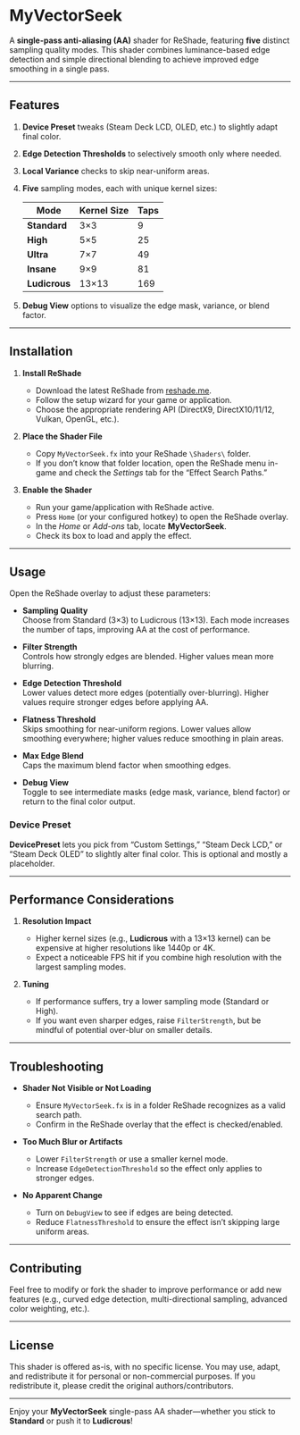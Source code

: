 # MyVectorSeek

A **single-pass anti-aliasing (AA)** shader for ReShade, featuring **five** distinct sampling quality modes. This shader combines luminance-based edge detection and simple directional blending to achieve improved edge smoothing in a single pass.

---

## Features

1. **Device Preset** tweaks (Steam Deck LCD, OLED, etc.) to slightly adapt final color.  
2. **Edge Detection Thresholds** to selectively smooth only where needed.  
3. **Local Variance** checks to skip near-uniform areas.  
4. **Five** sampling modes, each with unique kernel sizes:

   | Mode         | Kernel Size | Taps  |
   | ------------ | ----------- | ----- |
   | **Standard** | 3×3         | 9     |
   | **High**     | 5×5         | 25    |
   | **Ultra**    | 7×7         | 49    |
   | **Insane**   | 9×9         | 81    |
   | **Ludicrous**| 13×13       | 169   |

5. **Debug View** options to visualize the edge mask, variance, or blend factor.

---

## Installation

1. **Install ReShade**  
   - Download the latest ReShade from [reshade.me](https://reshade.me/).  
   - Follow the setup wizard for your game or application.  
   - Choose the appropriate rendering API (DirectX9, DirectX10/11/12, Vulkan, OpenGL, etc.).  

2. **Place the Shader File**  
   - Copy `MyVectorSeek.fx` into your ReShade `\Shaders\` folder.  
   - If you don’t know that folder location, open the ReShade menu in-game and check the *Settings* tab for the “Effect Search Paths.”

3. **Enable the Shader**  
   - Run your game/application with ReShade active.  
   - Press `Home` (or your configured hotkey) to open the ReShade overlay.  
   - In the *Home* or *Add-ons* tab, locate **MyVectorSeek**.  
   - Check its box to load and apply the effect.

---

## Usage

Open the ReShade overlay to adjust these parameters:

- **Sampling Quality**  
  Choose from Standard (3×3) to Ludicrous (13×13). Each mode increases the number of taps, improving AA at the cost of performance.

- **Filter Strength**  
  Controls how strongly edges are blended. Higher values mean more blurring.

- **Edge Detection Threshold**  
  Lower values detect more edges (potentially over-blurring). Higher values require stronger edges before applying AA.

- **Flatness Threshold**  
  Skips smoothing for near-uniform regions. Lower values allow smoothing everywhere; higher values reduce smoothing in plain areas.

- **Max Edge Blend**  
  Caps the maximum blend factor when smoothing edges.

- **Debug View**  
  Toggle to see intermediate masks (edge mask, variance, blend factor) or return to the final color output.

### Device Preset

**DevicePreset** lets you pick from “Custom Settings,” “Steam Deck LCD,” or “Steam Deck OLED” to slightly alter final color. This is optional and mostly a placeholder.

---

## Performance Considerations

1. **Resolution Impact**  
   - Higher kernel sizes (e.g., **Ludicrous** with a 13×13 kernel) can be expensive at higher resolutions like 1440p or 4K.  
   - Expect a noticeable FPS hit if you combine high resolution with the largest sampling modes.

2. **Tuning**  
   - If performance suffers, try a lower sampling mode (Standard or High).  
   - If you want even sharper edges, raise `FilterStrength`, but be mindful of potential over-blur on smaller details.

---

## Troubleshooting

- **Shader Not Visible or Not Loading**  
  - Ensure `MyVectorSeek.fx` is in a folder ReShade recognizes as a valid search path.  
  - Confirm in the ReShade overlay that the effect is checked/enabled.

- **Too Much Blur or Artifacts**  
  - Lower `FilterStrength` or use a smaller kernel mode.  
  - Increase `EdgeDetectionThreshold` so the effect only applies to stronger edges.

- **No Apparent Change**  
  - Turn on `DebugView` to see if edges are being detected.  
  - Reduce `FlatnessThreshold` to ensure the effect isn’t skipping large uniform areas.

---

## Contributing

Feel free to modify or fork the shader to improve performance or add new features (e.g., curved edge detection, multi-directional sampling, advanced color weighting, etc.).

---

## License

This shader is offered as-is, with no specific license. You may use, adapt, and redistribute it for personal or non-commercial purposes. If you redistribute it, please credit the original authors/contributors.

---

Enjoy your **MyVectorSeek** single-pass AA shader—whether you stick to **Standard** or push it to **Ludicrous**!
